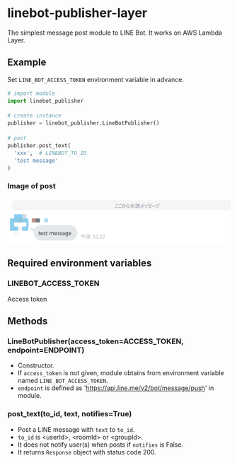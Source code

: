 # linebot-publisher-layer

The simplest message post module to LINE Bot.
It works on AWS Lambda Layer.

## Example

Set `LINE_BOT_ACCESS_TOKEN` environment variable in advance.

```python
# import module
import linebot_publisher

# create instance
publisher = linebot_publisher.LineBotPublisher()

# post
publisher.post_text(
  'xxx',  # LINEBOT_TO_ID
  'test message'
)
```

### Image of post

![Post Image](https://raw.githubusercontent.com/tsubasaogawa/linebot-publisher-layer/images/line_image.png)

## Required environment variables

### LINEBOT_ACCESS_TOKEN

Access token

## Methods

### LineBotPublisher(access_token=ACCESS_TOKEN, endpoint=ENDPOINT)

- Constructor.
- If `access_token` is not given, module obtains from environment variable named `LINE_BOT_ACCESS_TOKEN`.
- `endpoint` is defined as 'https://api.line.me/v2/bot/message/push' in module.

### post_text(to_id, text, notifies=True)

- Post a LINE message with `text` to `to_id`.
- `to_id` is &lt;userId&gt;, &lt;roomId&gt; or &lt;groupId&gt;.
- It does not notify user(s) when posts if `notifies` is False.
- It returns `Response` object with status code 200.


